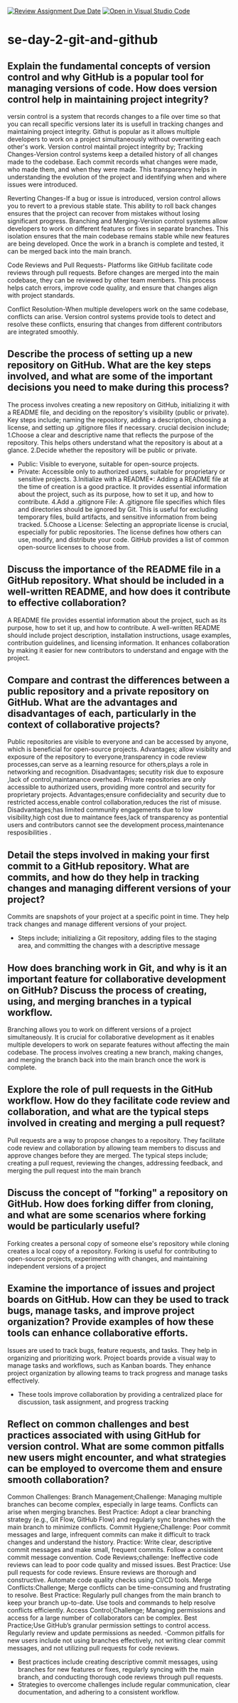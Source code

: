 [![Review Assignment Due Date](https://classroom.github.com/assets/deadline-readme-button-22041afd0340ce965d47ae6ef1cefeee28c7c493a6346c4f15d667ab976d596c.svg)](https://classroom.github.com/a/8wgCKhpZ)
[![Open in Visual Studio Code](https://classroom.github.com/assets/open-in-vscode-2e0aaae1b6195c2367325f4f02e2d04e9abb55f0b24a779b69b11b9e10269abc.svg)](https://classroom.github.com/online_ide?assignment_repo_id=18465645&assignment_repo_type=AssignmentRepo)
# se-day-2-git-and-github
## Explain the fundamental concepts of version control and why GitHub is a popular tool for managing versions of code. How does version control help in maintaining project integrity?
versin control is a system that records changes to a file over time so that you can recall specific versions later its is usefull in tracking changes and maintaining project integrity.
Githut is popular as it allows multiple developers to work on a project simultaneously without overwriting each other's work.
Version control maintail project integrity by;
Tracking Changes-Version control systems keep a detailed history of all changes made to the codebase. Each commit records what changes were made, who made them, and when they were made. This transparency helps in understanding the evolution of the project and identifying when and where issues were introduced.

Reverting Changes-If a bug or issue is introduced, version control allows you to revert to a previous stable state. This ability to roll back changes ensures that the project can recover from mistakes without losing significant progress.
Branching and Merging-Version control systems allow developers to work on different features or fixes in separate branches. This isolation ensures that the main codebase remains stable while new features are being developed. Once the work in a branch is complete and tested, it can be merged back into the main branch.

Code Reviews and Pull Requests- Platforms like GitHub facilitate code reviews through pull requests. Before changes are merged into the main codebase, they can be reviewed by other team members. This process helps catch errors, improve code quality, and ensure that changes align with project standards.

Conflict Resolution-When multiple developers work on the same codebase, conflicts can arise. Version control systems provide tools to detect and resolve these conflicts, ensuring that changes from different contributors are integrated smoothly.
## Describe the process of setting up a new repository on GitHub. What are the key steps involved, and what are some of the important decisions you need to make during this process?
The process involves creating a new repository on GitHub, initializing it with a README file, and deciding on the repository's visibility (public or private).
Key steps include; naming the repository, adding a description, choosing a license, and setting up .gitignore files if necessary.
crucial decision include;
1.Choose a clear and descriptive name that reflects the purpose of the repository. This helps others understand what the repository is about at a glance.
2.Decide whether the repository will be public or private.
   - Public: Visible to everyone, suitable for open-source projects.
   - Private: Accessible only to authorized users, suitable for proprietary or sensitive projects.
3.Initialize with a README*: Adding a README file at the time of creation is a good practice. It provides essential information about the project, such as its purpose, how to set it up, and how to contribute.
4.Add a .gitignore File: A .gitignore file specifies which files and directories should be ignored by Git. This is useful for excluding temporary files, build artifacts, and sensitive information from being tracked.
5.Choose a License: Selecting an appropriate license is crucial, especially for public repositories. The license defines how others can use, modify, and distribute your code. GitHub provides a list of common open-source licenses to choose from.
## Discuss the importance of the README file in a GitHub repository. What should be included in a well-written README, and how does it contribute to effective collaboration?
A README file provides essential information about the project, such as its purpose, how to set it up, and how to contribute.
 A well-written README should include project description, installation instructions, usage examples, contribution guidelines, and licensing information. It enhances collaboration by making it easier for new contributors to understand and engage with the project.
## Compare and contrast the differences between a public repository and a private repository on GitHub. What are the advantages and disadvantages of each, particularly in the context of collaborative projects?
Public repositories are visible to everyone and can be accessed by anyone, which is beneficial for open-source projects.
Advantages; allow visibilty and exposure of the repository to everyone,transparency in code review processes,can serve as a learning resource for others,plays a role in networking and recognition.
Disadvantages; secutity risk due to exposure ,lack of control,maintanance overhead.
Private repositories are only accessible to authorized users, providing more control and security for proprietary projects.
Advantages;ensure confideciality and security due to restricted access,enable control collaboration,reduces the rist of misuse.
Disadvantages;has limited community engagements due to low visibility,high cost due to maintance fees,lack of transparency as pontential users and contributors cannot see the development process,maintenance resposibilities .
## Detail the steps involved in making your first commit to a GitHub repository. What are commits, and how do they help in tracking changes and managing different versions of your project?
Commits are snapshots of your project at a specific point in time. They help track changes and manage different versions of your project.
   - Steps include; initializing a Git repository, adding files to the staging area, and committing the changes with a descriptive message
## How does branching work in Git, and why is it an important feature for collaborative development on GitHub? Discuss the process of creating, using, and merging branches in a typical workflow.
Branching allows you to work on different versions of a project simultaneously. It is crucial for collaborative development as it enables multiple developers to work on separate features without affecting the main codebase.
The process involves creating a new branch, making changes, and merging the branch back into the main branch once the work is complete.
## Explore the role of pull requests in the GitHub workflow. How do they facilitate code review and collaboration, and what are the typical steps involved in creating and merging a pull request?
Pull requests are a way to propose changes to a repository. They facilitate code review and collaboration by allowing team members to discuss and approve changes before they are merged.
The typical steps include; creating a pull request, reviewing the changes, addressing feedback, and merging the pull request into the main branch
## Discuss the concept of "forking" a repository on GitHub. How does forking differ from cloning, and what are some scenarios where forking would be particularly useful?
Forking creates a personal copy of someone else's repository while cloning creates a local copy of a repository.
Forking is useful for contributing to open-source projects, experimenting with changes, and maintaining independent versions of a project
## Examine the importance of issues and project boards on GitHub. How can they be used to track bugs, manage tasks, and improve project organization? Provide examples of how these tools can enhance collaborative efforts.
Issues are used to track bugs, feature requests, and tasks. They help in organizing and prioritizing work.
Project boards provide a visual way to manage tasks and workflows, such as Kanban boards. They enhance project organization by allowing teams to track progress and manage tasks effectively.
   - These tools improve collaboration by providing a centralized place for discussion, task assignment, and progress tracking
## Reflect on common challenges and best practices associated with using GitHub for version control. What are some common pitfalls new users might encounter, and what strategies can be employed to overcome them and ensure smooth collaboration?
Common Challenges:
Branch Management;Challenge: Managing multiple branches can become complex, especially in large teams. Conflicts can arise when merging branches.
                 Best Practice: Adopt a clear branching strategy (e.g., Git Flow, GitHub Flow) and regularly sync branches with the main branch to minimize conflicts.
Commit Hygiene;Challenge: Poor commit messages and large, infrequent commits can make it difficult to track changes and understand the history.
              Practice: Write clear, descriptive commit messages and make small, frequent commits. Follow a consistent commit message convention.
Code Reviews;challenge: Ineffective code reviews can lead to poor code quality and missed issues.
              Best Practice: Use pull requests for code reviews. Ensure reviews are thorough and constructive. Automate code quality checks using CI/CD tools.
Merge Conflicts:Challenge; Merge conflicts can be time-consuming and frustrating to resolve.
               Best Practice: Regularly pull changes from the main branch to keep your branch up-to-date. Use tools and commands to help resolve conflicts efficiently.
Access Control;Challenge; Managing permissions and access for a large number of collaborators can be complex.
             Best Practice;Use GitHub’s granular permission settings to control access. Regularly review and update permissions as needed.
-Common pitfalls for new users include not using branches effectively, not writing clear commit messages, and not utilizing pull requests for code reviews.
   - Best practices include creating descriptive commit messages, using branches for new features or fixes, regularly syncing with the main branch, and conducting thorough code reviews through pull requests.
   - Strategies to overcome challenges include regular communication, clear documentation, and adhering to a consistent workflow.
